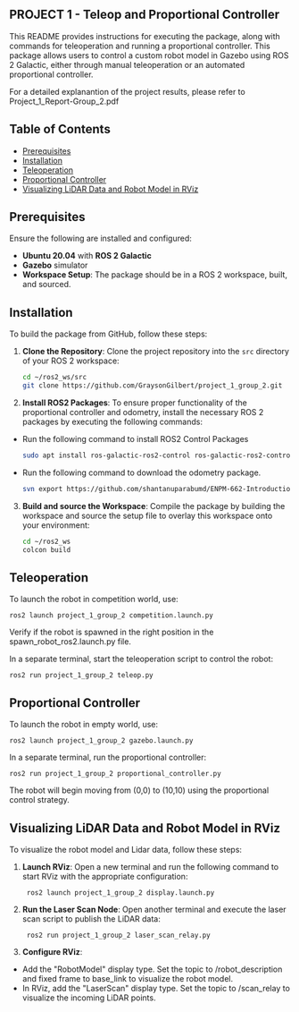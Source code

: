 ## PROJECT 1 - Teleop and Proportional Controller

This README provides instructions for executing the package, along with commands for teleoperation and running a proportional controller. This package allows users to control a custom robot model in Gazebo using ROS 2 Galactic, either through manual teleoperation or an automated proportional controller.

For a detailed explanantion of the project results, please refer to Project_1_Report-Group_2.pdf

## Table of Contents

- [Prerequisites](#prerequisites)
- [Installation](#Installation)
- [Teleoperation](#teleoperation)
- [Proportional Controller](#proportional-controller)
- [Visualizing LiDAR Data and Robot Model in RViz](#Visualizing-LiDAR-Data-and-Robot-Model-in-RViz)


## Prerequisites

Ensure the following are installed and configured:

- **Ubuntu 20.04** with **ROS 2 Galactic**
- **Gazebo** simulator
- **Workspace Setup**: The package should be in a ROS 2 workspace, built, and sourced.

## Installation

To build the package from GitHub, follow these steps:

1. **Clone the Repository**: Clone the project repository into the `src` directory of your ROS 2 workspace:

   ```bash
   cd ~/ros2_ws/src
   git clone https://github.com/GraysonGilbert/project_1_group_2.git

2. **Install ROS2 Packages**: To ensure proper functionality of the proportional controller and odometry, install the necessary ROS 2 packages by executing the following commands:

- Run the following command to install ROS2 Control Packages 
   ```bash 
   sudo apt install ros-galactic-ros2-control ros-galactic-ros2-controllers ros-galactic-gazebo-ros2-control sudo apt-get install ros-galactic-controller-manager
- Run the following command to download the odometry package.
   ```bash
   svn export https://github.com/shantanuparabumd/ENPM-662-Introduction-to-Robot-Modelling.git/trunk/templates/plugin/odometry

3. **Build and source the Workspace**: Compile the package by building the workspace and source the setup file to overlay this workspace onto your environment:

   ```bash
   cd ~/ros2_ws
   colcon build

## Teleoperation

To launch the robot in competition world, use:

    ros2 launch project_1_group_2 competition.launch.py

Verify if the robot is spawned in the right position in the spawn_robot_ros2.launch.py file.

In a separate terminal, start the teleoperation script to control the robot:

    ros2 run project_1_group_2 teleop.py

## Proportional Controller

To launch the robot in empty world, use: 

    ros2 launch project_1_group_2 gazebo.launch.py

In a separate terminal, run the proportional controller:

    ros2 run project_1_group_2 proportional_controller.py
    
The robot will begin moving from (0,0) to (10,10) using the proportional control strategy.

## Visualizing LiDAR Data and Robot Model in RViz

To visualize the robot model and Lidar data, follow these steps:

1. **Launch RViz**: Open a new terminal and run the following command to start RViz with the appropriate configuration:

        ros2 launch project_1_group_2 display.launch.py

2. **Run the Laser Scan Node**: Open another terminal and execute the laser scan script to publish the LiDAR data:

        ros2 run project_1_group_2 laser_scan_relay.py

3. **Configure RViz**:

  - Add the "RobotModel" display type. Set the topic to /robot_description and fixed frame to base_link to visualize the robot model.
  - In RViz, add the "LaserScan" display type. Set the topic to /scan_relay to visualize the incoming LiDAR points.
  
